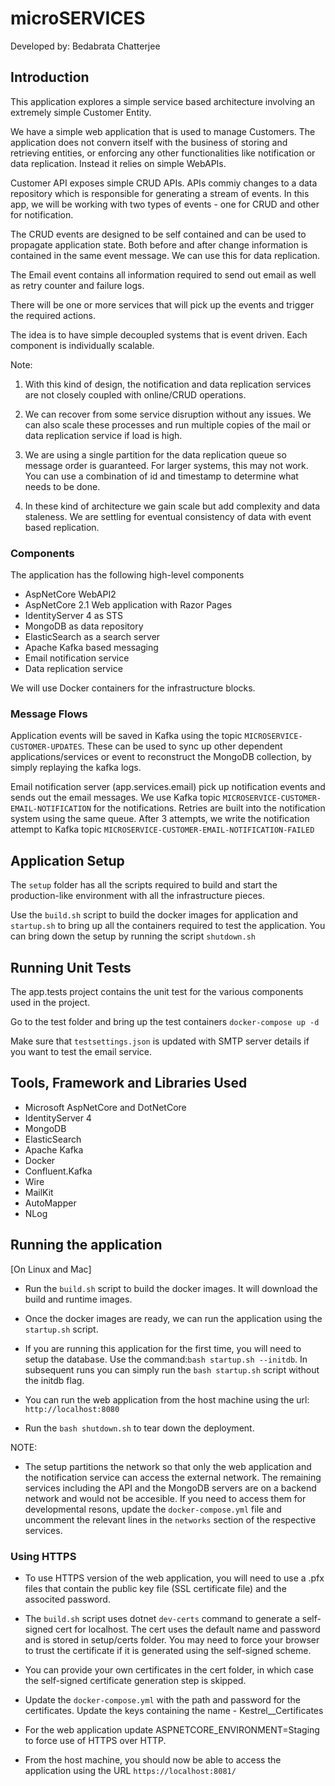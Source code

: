 # microSERVICES

Developed by: Bedabrata Chatterjee


## Introduction
This application explores a simple service based architecture involving an extremely simple Customer Entity.  

We have a simple web application that is used to manage Customers. The application does not convern itself with the business of storing and retrieving entities, or enforcing any other functionalities like notification or data replication. Instead it relies on simple WebAPIs.

Customer API exposes simple CRUD APIs. APIs commiy changes to a data repository which is responsible for generating a stream of events. In this app, we will be working with two types of events - one for CRUD and other for notification. 

The CRUD events are designed to be self contained and can be used to propagate application state. Both before and after change information is contained in the same event message. We can use this for data replication.

The Email event contains all information required to send out email as well as retry counter and failure logs.

There will be one or more services that will pick up the events and trigger the required actions. 

The idea is to have simple decoupled systems that is event driven. Each component is individually scalable.


Note: 
1. With this kind of design, the notification and data replication services are not closely coupled with online/CRUD operations. 
2. We can recover from some service disruption without any issues. We can also scale these processes and run multiple copies of the mail or data replication service if load is high. 

3. We are using a single partition for the data replication queue so message order is guaranteed. For larger systems, this may not work. You can use a combination of id and timestamp to determine what needs to be done. 

4. In these kind of architecture we gain scale but add complexity and data staleness. We are settling for eventual consistency of data with event based replication. 

### Components
The application has the following high-level components
* AspNetCore WebAPI2
* AspNetCore 2.1 Web application with Razor Pages 
* IdentityServer 4 as STS
* MongoDB as data repository
* ElasticSearch as a search server
* Apache Kafka based messaging 
* Email notification service
* Data replication service 

We will use Docker containers for the infrastructure blocks.

### Message Flows
Application events will be saved in Kafka using the topic `MICROSERVICE-CUSTOMER-UPDATES`. These can be used to sync up other dependent applications/services or event to reconstruct the MongoDB collection, by simply replaying the kafka logs.

Email notification server (app.services.email) pick up notification events and sends out the email messages. We use Kafka topic `MICROSERVICE-CUSTOMER-EMAIL-NOTIFICATION` for the notifications. Retries are built into the notification system using the same queue. After 3 attempts, we write the notification attempt to Kafka topic `MICROSERVICE-CUSTOMER-EMAIL-NOTIFICATION-FAILED`

## Application Setup
The `setup` folder has all the scripts required to build and start the production-like environment with all the infrastructure pieces. 

Use the `build.sh` script to build the docker images for application and `startup.sh` to bring up all the containers required to test the application. You can bring down the setup by running the script `shutdown.sh`


## Running Unit Tests 

The app.tests project contains the unit test for the various components used in the project.

Go to the test folder and bring up the test containers `docker-compose up -d`

Make sure that `testsettings.json` is updated with SMTP server details if you want to test the email service.

## Tools, Framework and Libraries Used

* Microsoft AspNetCore and DotNetCore
* IdentityServer 4 
* MongoDB
* ElasticSearch
* Apache Kafka
* Docker
* Confluent.Kafka 
* Wire
* MailKit
* AutoMapper
* NLog

## Running the application

[On Linux and Mac]
* Run the `build.sh` script to build the docker images. It will download the build and runtime images. 

* Once the docker images are ready, we can run the application using the `startup.sh` script.

* If you are running this application for the first time, you will need to setup the database. Use the command:`bash startup.sh --initdb`. In subsequent runs you can simply run the `bash startup.sh` script without the initdb flag.

* You can run the web application from the host machine using the url: `http://localhost:8080`

* Run the `bash shutdown.sh` to tear down the deployment.

NOTE: 

* The setup partitions the network so that only the web application and the notification service can access the external network. The remaining services including the API and the MongoDB servers are on a backend network and would not be accesible. If you need to access them for developmental resons, update the `docker-compose.yml` file and uncomment the relevant lines in the `networks` section of the respective services.

### Using HTTPS

* To use HTTPS version of the web application, you will need to use a .pfx files that contain the public key file (SSL certificate file) and the associted password.

* The `build.sh` script uses dotnet `dev-certs` command to generate a self-signed cert for localhost. The cert uses the default name and password and is stored in setup/certs folder. You may need to force your browser to trust the certificate if it is generated using the self-signed scheme. 

* You can provide your own certificates in the cert folder, in which case the self-signed certificate generation step is skipped.

* Update the `docker-compose.yml` with the path and password for the certificates. Update the keys containing the name - Kestrel__Certificates

* For the web application update ASPNETCORE_ENVIRONMENT=Staging to force use of HTTPS over HTTP. 

* From the host machine, you should now be able to access the application using the URL `https://localhost:8081/`